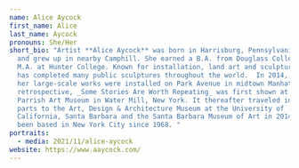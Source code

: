 ```yaml
---
name: Alice Aycock
first_name: Alice
last_name: Aycock
pronouns: She/Her
short_bio: "Artist **Alice Aycock** was born in Harrisburg, Pennsylvania in 1946
  and grew up in nearby Camphill. She earned a B.A. from Douglass College and
  M.A. at Hunter College. Known for installation, land art and sculpture, she
  has completed many public sculptures throughout the world.  In 2014, seven of
  her large-scale works were installed on Park Avenue in midtown Manhattan. Her
  retrospective, _Some Stories Are Worth Repeating_ was first shown at the
  Parrish Art Museum in Water Mill, New York. It thereafter traveled in two
  parts to the Art, Design & Architecture Museum at the University of
  California, Santa Barbara and the Santa Barbara Museum of Art in 2014. She has
  been based in New York City since 1968. "
portraits:
  - media: 2021/11/alice-aycock
website: https://www.aaycock.com/
---
```

